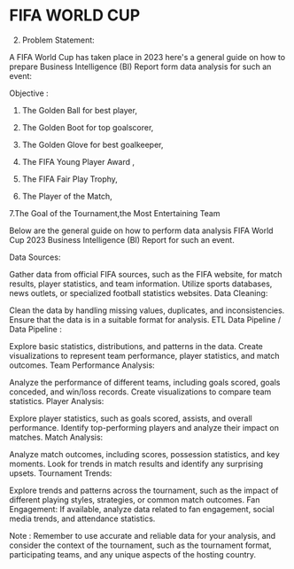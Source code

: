 # FIFA WORLD CUP
2. Problem Statement:

A  FIFA World Cup has taken place in 2023  here's a general guide on how to prepare  Business Intelligence (BI) Report  form data analysis for such an event:

Objective :  

1. The Golden Ball for best player,

2. The Golden Boot for top goalscorer,

3. The Golden Glove for best goalkeeper,

4. The FIFA Young Player Award ,

5. The FIFA Fair Play Trophy,

6. The Player of the Match,

7.The Goal of the Tournament,the Most Entertaining Team 



Below are the general guide on how to perform data analysis  FIFA World Cup 2023 Business Intelligence (BI) Report for such an event.

Data Sources:

Gather data from official FIFA sources, such as the FIFA website, for match results, player statistics, and team information.
Utilize sports databases, news outlets, or specialized football statistics websites.
Data Cleaning:

Clean the data by handling missing values, duplicates, and inconsistencies.
Ensure that the data is in a suitable format for analysis.
ETL Data Pipeline / Data Pipeline :

Explore basic statistics, distributions, and patterns in the data.
Create visualizations to represent team performance, player statistics, and match outcomes.
Team Performance Analysis:

Analyze the performance of different teams, including goals scored, goals conceded, and win/loss records.
Create visualizations to compare team statistics.
Player Analysis:

Explore player statistics, such as goals scored, assists, and overall performance.
Identify top-performing players and analyze their impact on matches.
Match Analysis:

Analyze match outcomes, including scores, possession statistics, and key moments.
Look for trends in match results and identify any surprising upsets.
Tournament Trends:

Explore trends and patterns across the tournament, such as the impact of different playing styles, strategies, or common match outcomes.
Fan Engagement:  If available, analyze data related to fan engagement, social media trends, and attendance statistics.

Note :  Remember to use accurate and reliable data for your analysis, and consider the context of the tournament, such as the tournament format, participating teams, and any unique aspects of the hosting country.
